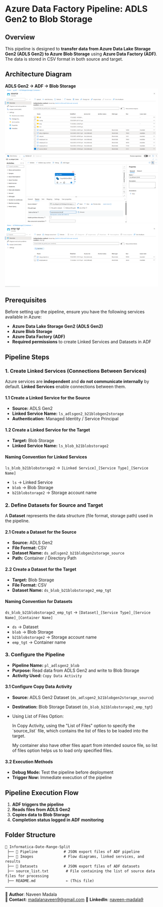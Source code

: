 # Azure Data Factory Pipeline: ADLS Gen2 to Blob Storage

## **Overview**

This pipeline is designed to **transfer data from Azure Data Lake Storage Gen2 (ADLS Gen2) to Azure Blob Storage** using **Azure Data Factory (ADF)**. The data is stored in CSV format in both source and target.

## **Architecture Diagram**

**ADLS Gen2 → ADF → Blob Storage**
![ADLS Gen2 Source Container](images/adlsgen2_source_container.png)
![ADF Pipeline Flow](images/adf_pipeline.png)
![Blob Emp Tgt Container](images/blob_emp_tgt_container.png)

## **Prerequisites**

Before setting up the pipeline, ensure you have the following services available in Azure:

- **Azure Data Lake Storage Gen2 (ADLS Gen2)**
- **Azure Blob Storage**
- **Azure Data Factory (ADF)**
- **Required permissions** to create Linked Services and Datasets in ADF

## **Pipeline Steps**

### **1. Create Linked Services (Connections Between Services)**

Azure services are **independent** and **do not communicate internally** by default. **Linked Services** enable connections between them.

#### **1.1 Create a Linked Service for the Source**

- **Source:** ADLS Gen2
- **Linked Service Name:** `ls_adlsgen2_b21blobgen2storage`
- **Authentication:** Managed Identity / Service Principal

#### **1.2 Create a Linked Service for the Target**

- **Target:** Blob Storage
- **Linked Service Name:** `ls_blob_b21blobstorage2`

#### **Naming Convention for Linked Services**

`ls_blob_b21blobstorage2` → `[Linked Service]_[Service Type]_[Service Name]`

- `ls` → Linked Service
- `blob` → Blob Storage
- `b21blobstorage2` → Storage account name

### **2. Define Datasets for Source and Target**

A **Dataset** represents the data structure (file format, storage path) used in the pipeline.

#### **2.1 Create a Dataset for the Source**

- **Source:** ADLS Gen2
- **File Format:** CSV
- **Dataset Name:** `ds_adlsgen2_b21blobgen2storage_source`
- **Path:** Container / Directory Path

#### **2.2 Create a Dataset for the Target**

- **Target:** Blob Storage
- **File Format:** CSV
- **Dataset Name:** `ds_blob_b21blobstorage2_emp_tgt`

#### **Naming Convention for Datasets**

`ds_blob_b21blobstorage2_emp_tgt` → `[Dataset]_[Service Type]_[Service Name]_[Container Name]`

- `ds` → Dataset
- `blob` → Blob Storage
- `b21blobstorage2` → Storage account name
- `emp_tgt` → Container name

### **3. Configure the Pipeline**

- **Pipeline Name:** `pl_adlsgen2_blob`
- **Purpose:** Read data from ADLS Gen2 and write to Blob Storage
- **Activity Used:** `Copy Data Activity`

#### **3.1 Configure Copy Data Activity**

- **Source:** ADLS Gen2 Dataset (`ds_adlsgen2_b21blobgen2storage_source`)

- **Destination:** Blob Storage Dataset (`ds_blob_b21blobstorage2_emp_tgt`)

- Using List of Files Option:

  In Copy Activity, using the "List of Files" option to specify the \`source\_list\` file, which contains the list of files to be loaded into the target.

  My container also have other files apart from intended source file, so list of files option helps us to load only specified files.

#### **3.2 Execution Methods**

- **Debug Mode:** Test the pipeline before deployment
- **Trigger Now:** Immediate execution of the pipeline

## **Pipeline Execution Flow**

1. **ADF triggers the pipeline**
2. **Reads files from ADLS Gen2**
3. **Copies data to Blob Storage**
4. **Completion status logged in ADF monitoring**

## Folder Structure
```
📂 Informatica-Date-Range-Split
 ├── 📂 Pipeline            # JSON export files of ADF pipeline
 ├── 📂 Images              # Flow diagrams, linked services, and results
 ├── 📂 Datasets            # JSON export files of ADF datasets
 ├── source_list.txt        # File containing the list of source data files for processing
 ├── README.md              ← (This file)
```

---
🔗 **Author**: Naveen Madala  
📧 **Contact**: madalanaveen9@gmail.com
🔗 **LinkedIn**: [naveen-madala9](https://www.linkedin.com/in/naveen-madala9/)

